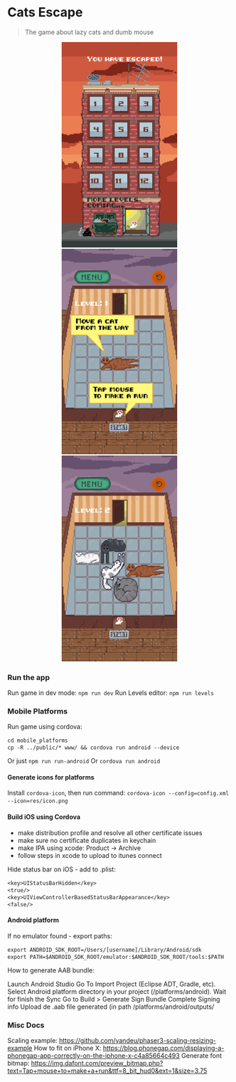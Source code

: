# Cats Escape
> The game about lazy cats and dumb mouse

<p float="left" align="middle">
<img src="https://github.com/AlexKotl/cats-escape/blob/master/screenshots/6/localhost_3000_(iPhone%205.5_%20No%20Border)%20(1).png?raw=true" alt="drawing" width="260"/>
<img src="https://github.com/AlexKotl/cats-escape/blob/4a530eccf29ed9f8fb943ca75c7593e22aebbc75/screenshots/6/localhost_3000_(iPhone%205.5_%20No%20Border)%20(2).png?raw=true" alt="drawing" width="260"/>
<img src="https://github.com/AlexKotl/cats-escape/blob/master/screenshots/6/localhost_3000_(iPhone%205.5_%20No%20Border)%20(3).png?raw=true" alt="drawing" width="260"/>
</p>



### Run the app

Run game in dev mode: `npm run dev`
Run Levels editor: `npm run levels`

### Mobile Platforms

Run game using cordova:
```
cd mobile_platforms
cp -R ../public/* www/ && cordova run android --device
```
Or just `npm run run-android`
Or `cordova run android`

#### Generate icons for platforms
Install `cordova-icon`, then run command:
`cordova-icon --config=config.xml --icon=res/icon.png`

#### Build iOS using Cordova
- make distribution profile and resolve all other certificate issues
- make sure no certificate duplicates in keychain
- make IPA using xcode: Product -> Archive
- follow steps in xcode to upload to itunes connect

Hide status bar on iOS - add to .plist:
```
<key>UIStatusBarHidden</key>
<true/>
<key>UIViewControllerBasedStatusBarAppearance</key>
<false/>
```

#### Android platform
If no emulator found - export paths:
```
export ANDROID_SDK_ROOT=/Users/[username]/Library/Android/sdk
export PATH=$ANDROID_SDK_ROOT/emulator:$ANDROID_SDK_ROOT/tools:$PATH
```

How to generate AAB bundle:
>
Launch Android Studio
Go To Import Project (Eclipse ADT, Gradle, etc).
Select Android platform directory in your project (/platforms/android).
Wait for finish the Sync
Go to Build > Generate Sign Bundle
Complete Signing info
Upload de .aab file generated (in path /platforms/android/outputs/


### Misc Docs
Scaling example: https://github.com/yandeu/phaser3-scaling-resizing-example
How to fit on iPhone X: https://blog.phonegap.com/displaying-a-phonegap-app-correctly-on-the-iphone-x-c4a85664c493
Generate font bitmap: https://img.dafont.com/preview_bitmap.php?text=Tap+mouse+to+make+a+run&ttf=8_bit_hud0&ext=1&size=3.75